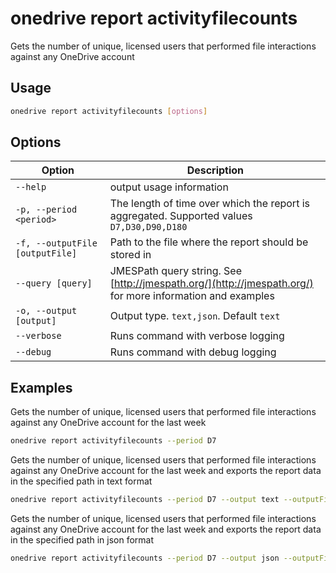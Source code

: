 # onedrive report activityfilecounts

Gets the number of unique, licensed users that performed file interactions against any OneDrive account

## Usage

```sh
onedrive report activityfilecounts [options]
```

## Options

Option|Description
------|-----------
`--help`|output usage information
`-p, --period <period>`|The length of time over which the report is aggregated. Supported values `D7,D30,D90,D180`
`-f, --outputFile [outputFile]`|Path to the file where the report should be stored in
`--query [query]`|JMESPath query string. See [http://jmespath.org/](http://jmespath.org/) for more information and examples
`-o, --output [output]`|Output type. `text,json`. Default `text`
`--verbose`|Runs command with verbose logging
`--debug`|Runs command with debug logging

## Examples

Gets the number of unique, licensed users that performed file interactions against any OneDrive account for the last week

```sh
onedrive report activityfilecounts --period D7
```

Gets the number of unique, licensed users that performed file interactions against any OneDrive account for the last week and exports the report data in the specified path in text format

```sh
onedrive report activityfilecounts --period D7 --output text --outputFile 'C:/report.txt'
```

Gets the number of unique, licensed users that performed file interactions against any OneDrive account for the last week and exports the report data in the specified path in json format

```sh
onedrive report activityfilecounts --period D7 --output json --outputFile 'C:/report.json'
```
